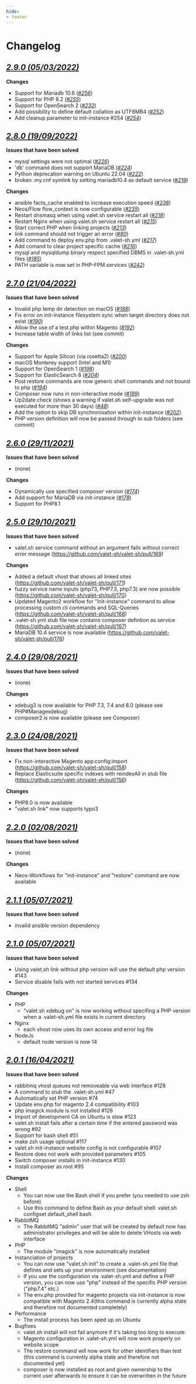 ```yaml
---
hide:
- footer
---
```


# Changelog

## *[2.9.0 (05/03/2022)](https://github.com/valet-sh/valet-sh/releases/tag/2.9.0)*

<strong>Changes</strong>

* Support for Mariadb 10.6 (*[#256](https://github.com/valet-sh/valet-sh/issues/256)*)
* Support for PHP 8.2 (*[#255](https://github.com/valet-sh/valet-sh/issues/255)*)
* Support for OpenSearch 2 (*[#232](https://github.com/valet-sh/valet-sh/issues/232)*)
* Add possibility to define default collation as UTF8MB4 (*[#252](https://github.com/valet-sh/valet-sh/issues/252)*)
* Add cleanup parameter to init-instance #254 (*[#254](https://github.com/valet-sh/valet-sh/issues/254)*)



## *[2.8.0 (19/09/2022)](https://github.com/valet-sh/valet-sh/releases/tag/2.8.0)*

<strong>Issues that have been solved</strong>

* mysql settings were not optimal (*[#226](https://github.com/valet-sh/valet-sh/issues/226)*)
* 'db' command does not support MariaDB (*[#224](https://github.com/valet-sh/valet-sh/issues/224)*)
* Python deprecation warning on Ubuntu 22.04 (*[#222](https://github.com/valet-sh/valet-sh/issues/222)*)
* broken .my.cnf symlink by setting mariadb10.4 as default service (*[#219](https://github.com/valet-sh/valet-sh/issues/219)*)


<strong>Changes</strong>

* ansible facts_cache enabled to increase execution speed (*[#238](https://github.com/valet-sh/valet-sh/issues/238)*)
* Neos/Flow flow_context is now configurable (*[#235](https://github.com/valet-sh/valet-sh/issues/235)*)
* Restart dnsmasq when using valet.sh service restart all (*[#218](https://github.com/valet-sh/valet-sh/issues/218)*)
* Restart Nginx when using valet.sh service restart all (*[#215](https://github.com/valet-sh/valet-sh/issues/215)*)
* Start correct PHP when linking projects (*[#213](https://github.com/valet-sh/valet-sh/issues/213)*)
* link command should not trigger an error (*[#80](https://github.com/valet-sh/valet-sh/issues/80)*)
* Add command to deploy env.php from .valet-sh.yml (*[#217](https://github.com/valet-sh/valet-sh/issues/217)*)
* Add comand to clear project specific cache (*[#216](https://github.com/valet-sh/valet-sh/issues/216)*)
* mysql and mysqldump binary respect specified DBMS in .valet-sh.yml files (*[#185](https://github.com/valet-sh/valet-sh/issues/185)*)
* PATH variable is now set in PHP-FPM services (*[#242](https://github.com/valet-sh/valet-sh/issues/242)*)


## *[2.7.0 (21/04/2022)](https://github.com/valet-sh/valet-sh/releases/tag/2.7.0)*

<strong>Issues that have been solved</strong>

* Invalid php temp dir detection on macOS (*[#188](https://github.com/valet-sh/valet-sh/issues/188)*)
* Fix error on init-instance filesystem sync when target directory does not exist (*[#190](https://github.com/valet-sh/valet-sh/issues/190)*)
* Allow the use of a test.php within Magento (*[#192](https://github.com/valet-sh/valet-sh/issues/192)*)
* Increase table width of links list (see commit)


<strong>Changes</strong>

* Support for Apple Silicon (via rosetta2) (*[#200](https://github.com/valet-sh/valet-sh/issues/200)*)
* macOS Monterey support (Intel and M1)
* Support for OpenSearch 1 (*[#198](https://github.com/valet-sh/valet-sh/issues/198)*)
* Support for ElasticSearch 8 (*[#204](https://github.com/valet-sh/valet-sh/issues/204)*)
* Post restore commands are now generic shell commands and not bound to php (*[#194](https://github.com/valet-sh/valet-sh/issues/194)*)
* Composer now runs in non-interactive mode (*[#189](https://github.com/valet-sh/valet-sh/issues/189)*)
* Up2date check (shows a warning if valet.sh self-upgrade was not executed for more than 30 days) (*[#48](https://github.com/valet-sh/valet-sh/issues/48)*)
* Add the option to skip DB synchronisation within init-instance (*[#202](https://github.com/valet-sh/valet-sh/issues/202)*)
* PHP version definition will now be passed through to sub folders (see commit)


## *[2.6.0 (29/11/2021)](https://github.com/valet-sh/valet-sh/releases/tag/2.6.0)*
<strong>Issues that have been solved</strong>

* (none)

<strong>Changes</strong>

* Dynamically use specified composer version (*[#174](https://github.com/valet-sh/valet-sh/issues/174)*)
* Add support for MariaDB via init-instance (*[#178](https://github.com/valet-sh/valet-sh/issues/178)*)
* Support for PHP8.1


## *[2.5.0 (29/10/2021)](https://github.com/valet-sh/valet-sh/releases/tag/2.5.0)*

<strong>Issues that have been solved</strong>

* valet.sh service command without an argument fails without correct error message (https://github.com/valet-sh/valet-sh/pull/169)

<strong>Changes</strong>

* Added a default vhost that shows all linked sites (https://github.com/valet-sh/valet-sh/pull/171)
* fuzzy service name inputs (php73, PHP7.3, php7.3) are now possible (https://github.com/valet-sh/valet-sh/pull/170)
* Updated Magento2 workflow for "Init-instance" command to allow processing custom cli commands and SQL-Queries (https://github.com/valet-sh/valet-sh/pull/168)
* .valet-sh.yml stub file now contains composer defintion as service (https://github.com/valet-sh/valet-sh/pull/167)
* MariaDB 10.4 service is now available (https://github.com/valet-sh/valet-sh/pull/176)


## *[2.4.0 (29/08/2021)](https://github.com/valet-sh/valet-sh/releases/tag/2.4.0)*

<strong>Issues that have been solved</strong>

* (none)

<strong>Changes</strong>

* xdebug3 is now available for PHP 7.3, 7.4 and 8.0 (please see PHP#Managexdebug)
* composer2 is now available (please see Composer)


## *[2.3.0 (24/08/2021)](https://github.com/valet-sh/valet-sh/releases/tag/2.3.0)*

<strong>Issues that have been solved</strong>

* Fix non-interactive Magento app:config:import (https://github.com/valet-sh/valet-sh/pull/158)
* Replace Elasticsuite specific indexes with reindexAll in stub file (https://github.com/valet-sh/valet-sh/pull/156)

<strong>Changes</strong>

* PHP8.0 is now available
* "valet.sh link" now supports typo3


## *[2.2.0 (02/08/2021)](https://github.com/valet-sh/valet-sh/releases/tag/2.2.0)*

<strong>Issues that have been solved</strong>

* (none)

<strong>Changes</strong>

* Neos-Workflows for "init-instance" and "restore" command are now available


## *[2.1.1 (05/07/2021)](https://github.com/valet-sh/valet-sh/releases/tag/2.1.1)*

<strong>Issues that have been solved</strong>

* invalid ansible version dependency


## *[2.1.0 (05/07/2021)](https://github.com/valet-sh/valet-sh/releases/tag/2.1.0)*

<strong>Issues that have been solved</strong>

* Using valet.sh link without php version will use the default php version #143
* Service disable fails with not started services #134

<strong>Changes</strong>

* PHP
    * "valet.sh xdebug on" is now working without specifing a PHP version when a .valet-sh.yml file exists in current directory
* Nginx
    * each vhost now uses its own access and error log file
* NodeJs
    * default node version is now 14


## *[2.0.1 (16/04/2021)](https://github.com/valet-sh/valet-sh/releases/tag/2.0.1)*

<strong>Issues that have been solved</strong>

* rabbitmq vhost queues not removeable via web interface #128
* A command to stub the .valet-sh.yml #47
* Automatically set PHP version #74
* Update env.php for magento 2.4 compatibility #103
* php imagick module is not installed #126
* Import of development CA on Ubuntu is slow #123
* valet.sh install fails after a certain time if the entered password was wrong #92
* Support for bash shell #51
* make zsh usage optional #117
* valet.sh init-instance website config is not configurable #107
* Restore does not work with provided parameters #105
* Switch composer installs in init-instance #130
* Install composer as root #95

<strong>Changes</strong>

* Shell
    * You can now use the Bash shell if you prefer (you needed to use zsh before)
    * Use this command to define Bash as your default shell: valet.sh configset default_shell bash
* RabbitMQ
    * The RabbitMQ "admin" user that will be created by default now has administrator privileges and will be able to delete VHosts via web interface
* PHP
    * The module "imagick" is now automatically installed
* Instanciation of projects
    * You can now use "valet.sh init" to create a .valet-sh.yml file that defines and sets up your environment (see documentation)
    * If you use the configuration via .valet-sh.yml and define a PHP version, you can now use "php" instead of the specific PHP version ("php7.4" etc.)
    * The env.php provided for magento projects via init-instance is now compatible with Magento 2.4(this command is currently alpha state and therefore not documented completely)
* Performance
    * The install process has been sped up on Ubuntu
* Bugfixes
    * valet.sh install will not fail anymore if it's taking too long to execute
    * Magento configuration in .valet-sh.yml will now work properly on website scope
    * The restore command will now work for other identifiers than test (this command is currently alpha state and therefore not documented yet)
    * composer is now installed as root and given ownership to the current user afterwards to ensure it can be overwritten in the future

    